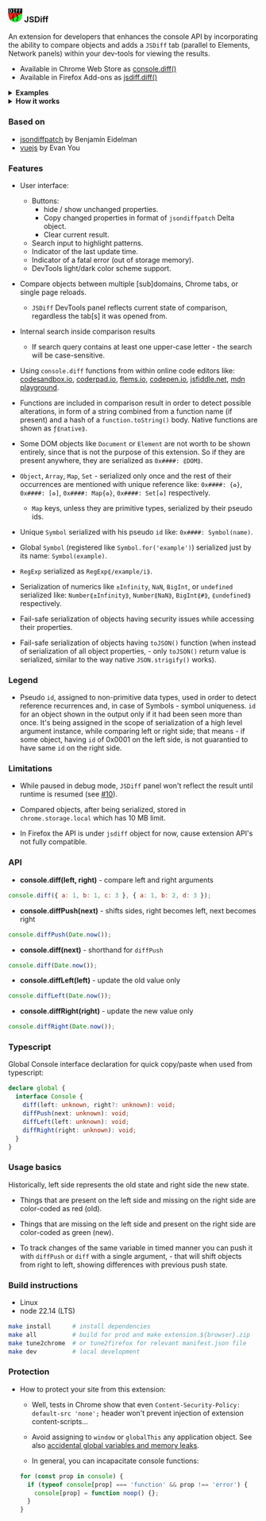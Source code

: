 ### ![](./bundle/img/panel-icon28.png) JSDiff

An extension for developers that enhances the console API by incorporating the ability to compare objects and adds a `JSDiff` tab (parallel to Elements, Network panels) within your dev-tools for viewing the results.

- Available in Chrome Web Store as [console.diff()](https://chromewebstore.google.com/detail/consolediff/iefeamoljhdcpigpnpggeiiabpnpgonb)
- Available in Firefox Add-ons as [jsdiff.diff()](https://addons.mozilla.org/addon/jsdiff-diff/)

<details>
  <summary> <strong>Examples</strong> </summary>

- Comparing two objects
  ![screenshot](./doc/screenshot-01.png)

- Tracking changes in `localStorage` (unchanged are hidden)
  ![screenshot](./doc/screenshot-02.png)

</details>
<details>
  <summary> <strong>How it works</strong> </summary>

- Chrome mv3
  ![screenshot](./doc/design.chrome.png)
- Firefox
  ![screenshot](./doc/design.firefox.png)

</details>

### Based on

- [jsondiffpatch](https://github.com/benjamine/jsondiffpatch) by Benjamín Eidelman
- [vuejs](https://github.com/vuejs) by Evan You

### Features

- User interface:

  - Buttons:
    - hide / show unchanged properties.
    - Copy changed properties in format of `jsondiffpatch` Delta object.
    - Clear current result.
  - Search input to highlight patterns.
  - Indicator of the last update time.
  - Indicator of a fatal error (out of storage memory).
  - DevTools light/dark color scheme support.

- Compare objects between multiple [sub]domains, Chrome tabs, or single page reloads.

  - `JSDiff` DevTools panel reflects current state of comparison, regardless the tab[s] it was opened from.

- Internal search inside comparison results

  - If search query contains at least one upper-case letter - the search will be case-sensitive.

- Using `console.diff` functions from within online code editors like: [codesandbox.io](https://codesandbox.io), [coderpad.io](https://coderpad.io), [flems.io](https://flems.io), [codepen.io](https://codepen.io), [jsfiddle.net](https://jsfiddle.net), [mdn playground](https://developer.mozilla.org/play).

- Functions are included in comparison result in order to detect possible alterations, in form of a string combined from a function name (if present) and a hash of a `function.toString()` body. Native functions are shown as `ƒ⟪native⟫`.

- Some DOM objects like `Document` or `Element` are not worth to be shown entirely, since that is not the purpose of this extension. So if they are present anywhere, they are serialized as `0x####: ⟪DOM⟫`.

- `Object`, `Array`, `Map`, `Set` - serialized only once and the rest of their occurrences are mentioned with unique reference like: `0x####: {♻️}`, `0x####: [♻️]`, `0x####: Map{♻️}`, `0x####: Set[♻️]` respectively.

  - `Map` keys, unless they are primitive types, serialized by their pseudo ids.

- Unique `Symbol` serialized with his pseudo `id` like: `0x####: Symbol(name)`.

- Global `Symbol` (registered like `Symbol.for('example')`) serialized just by its name: `Symbol(example)`.

- `RegExp` serialized as `RegExp⟪/example/i⟫`.

- Serialization of numerics like `±Infinity`, `NaN`, `BigInt`, or `undefined` serialized like: `Number⟪±Infinity⟫`, `Number⟪NaN⟫`, `BigInt⟪#⟫`, `⟪undefined⟫` respectively.

- Fail-safe serialization of objects having security issues while accessing their properties.

- Fail-safe serialization of objects having `toJSON()` function (when instead of serialization of all object properties, - only `toJSON()` return value is serialized, similar to the way native `JSON.strigify()` works).

### Legend

- Pseudo `id`, assigned to non-primitive data types, used in order to detect reference recurrences and, in case of Symbols - symbol uniqueness. `id` for an object shown in the output only if it had been seen more than once. It's being assigned in the scope of serialization of a high level argument instance, while comparing left or right side; that means - if some object, having `id` of 0x0001 on the left side, is not guarantied to have same `id` on the right side.

### Limitations

- While paused in debug mode, `JSDiff` panel won't reflect the result until runtime is resumed (see [#10][i10]).

[i10]: https://github.com/zendive/jsdiff/issues/10

- Compared objects, after being serialized, stored in `chrome.storage.local` which has 10 MB limit.

- In Firefox the API is under `jsdiff` object for now, cause extension API's not fully compatible.

### API

- **console.diff(left, right)** - compare left and right arguments

```javascript
console.diff({ a: 1, b: 1, c: 3 }, { a: 1, b: 2, d: 3 });
```

- **console.diffPush(next)** - shifts sides, right becomes left, next becomes right

```javascript
console.diffPush(Date.now());
```

- **console.diff(next)** - shorthand for `diffPush`

```javascript
console.diff(Date.now());
```

- **console.diffLeft(left)** - update the old value only

```javascript
console.diffLeft(Date.now());
```

- **console.diffRight(right)** - update the new value only

```javascript
console.diffRight(Date.now());
```

### Typescript

Global Console interface declaration for quick copy/paste when used from typescript:

```typescript
declare global {
  interface Console {
    diff(left: unknown, right?: unknown): void;
    diffPush(next: unknown): void;
    diffLeft(left: unknown): void;
    diffRight(right: unknown): void;
  }
}
```

### Usage basics

Historically, left side represents the old state and right side the new state.

- Things that are present on the left side and missing on the right side are color-coded as red (old).

- Things that are missing on the left side and present on the right side are color-coded as green (new).

- To track changes of the same variable in timed manner you can push it with `diffPush` or `diff` with a single argument, - that will shift objects from right to left, showing differences with previous push state.

### Build instructions

- Linux
- node 22.14 (LTS)

```sh
make install      # install dependencies
make all          # build for prod and make extension.${browser}.zip
make tune2chrome  # or tune2firefox for relevant manifest.json file
make dev          # local development
```

### Protection

- How to protect your site from this extension:

  - Well, tests in Chrome show that even `Content-Security-Policy: default-src 'none';` header won't prevent injection of extension content-scripts...

  - Avoid assigning to `window` or `globalThis` any application object.
    See also [accidental global variables and memory leaks](https://www.tutorialspoint.com/explain-in-detail-about-memory-leaks-in-javascript).

  - In general, you can incapacitate console functions:

  ```js
  for (const prop in console) {
    if (typeof console[prop] === 'function' && prop !== 'error') {
      console[prop] = function noop() {};
    }
  }
  ```
